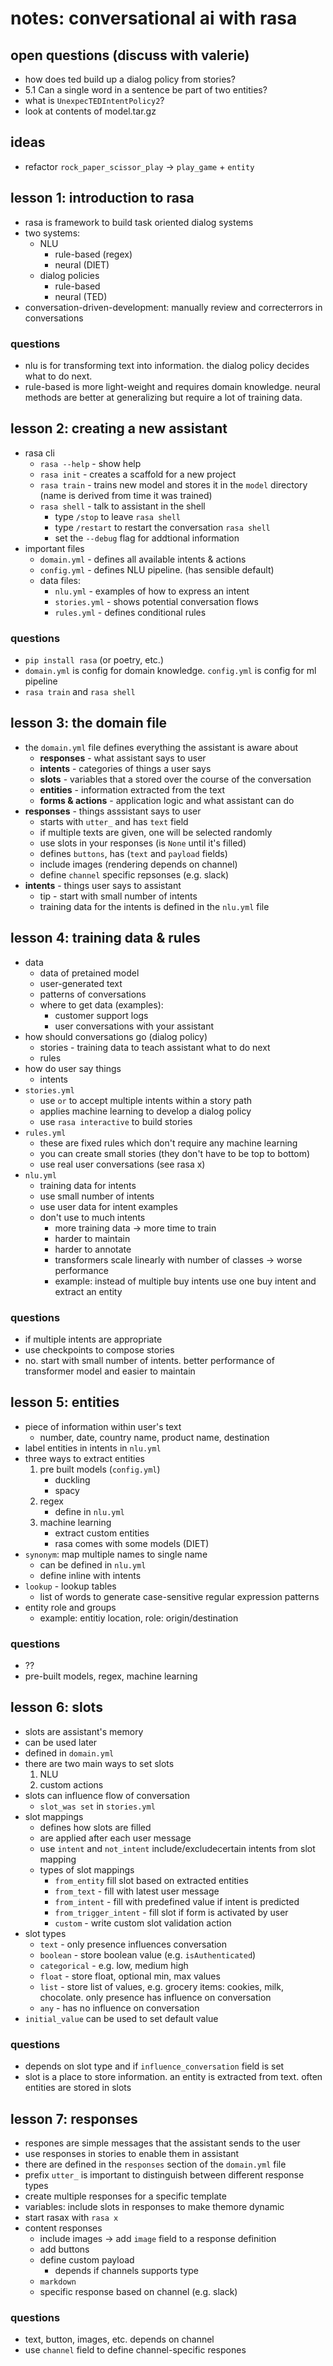 # notes: conversational ai with rasa

## open questions (discuss with valerie)

* how does ted build up a dialog policy from stories?
* 5.1 Can a single word in a sentence be part of two entities?
* what is `UnexpecTEDIntentPolicy2`?
* look at contents of model.tar.gz

## ideas

* refactor `rock_paper_scissor_play` -> `play_game` + `entity`

## lesson 1: introduction to rasa

* rasa is framework to build task oriented dialog systems
* two systems:
    * NLU
        * rule-based (regex)
        * neural (DIET)
    * dialog policies
        * rule-based
        * neural (TED)
* conversation-driven-development: manually review and correcterrors in conversations

### questions

* nlu is for transforming text into information. the dialog policy decides what to do next.
* rule-based is more light-weight and requires domain knowledge. neural methods are better at generalizing but require a lot of training data.

## lesson 2: creating a new assistant

* rasa cli
    * `rasa --help` - show help
    * `rasa init` - creates a scaffold for a new project
    * `rasa train` - trains new model and stores it in the `model` directory (name is derived from time it was trained)
    * `rasa shell` - talk to assistant in the shell
        * type `/stop` to leave `rasa shell`
        * type `/restart` to restart the conversation `rasa shell`
        * set the `--debug` flag for addtional information
* important files
    * `domain.yml` - defines all available intents & actions
    * `config.yml` - defines NLU pipeline. (has sensible default)
    * data files:
        * `nlu.yml` - examples of how to express an intent
        * `stories.yml` - shows potential conversation flows
        * `rules.yml` - defines conditional rules

### questions

* `pip install rasa` (or poetry, etc.)
* `domain.yml` is config for domain knowledge. `config.yml` is config for ml pipeline
* `rasa train` and `rasa shell`

## lesson 3: the domain file

* the `domain.yml` file defines everything the assistant is aware about
    * **responses** - what assistant says to user
    * **intents** - categories of things a user says
    * **slots** - variables that a stored over the course of the conversation
    * **entities** - information extracted from the text
    * **forms & actions** - application logic and what assistant can do
* **responses** - things asssistant says to user
    * starts with `utter_` and has `text` field
    * if multiple texts are given, one will be selected randomly
    * use slots in your responses (is `None` until it's filled)
    * defines `buttons`, has (`text` and `payload` fields)
    * include images (rendering depends on channel)
    * define `channel` specific repsonses (e.g. slack)
* **intents** - things user says to assistant
    * tip - start with small number of intents
    * training data for the intents is defined in the `nlu.yml` file

## lesson 4: training data & rules

* data
    * data of pretained model
    * user-generated text
    * patterns of conversations
    * where to get data (examples):
        * customer support logs
        * user conversations with your assistant
* how should conversations go (dialog policy)
    * stories - training data to teach assistant what to do next
    * rules
* how do user say things
    * intents
* `stories.yml`
    * use `or` to accept multiple intents within a story path
    * applies machine learning to develop a dialog policy
    * use `rasa interactive` to build stories
* `rules.yml` 
    * these are fixed rules which don't require any machine learning
    * you can create small stories (they don't have to be top to bottom)
    * use real user conversations (see rasa x)
* `nlu.yml`
    * training data for intents
    * use small number of intents
    * use user data for intent examples
    * don't use to much intents
        * more training data -> more time to train
        * harder to maintain
        * harder to annotate
        * transformers scale linearly with number of classes -> worse performance
        * example: instead of multiple buy intents use one buy intent and extract an entity

### questions

* if multiple intents are appropriate
* use checkpoints to compose stories
* no. start with small number of intents. better performance of transformer model and easier to maintain

## lesson 5: entities

* piece of information within user's text
    * number, date, country name, product name, destination
* label entities in intents in `nlu.yml`
* three ways to extract entities
    1. pre built models (`config.yml`)
        * duckling 
        * spacy
    2. regex
        * define in `nlu.yml`
    3. machine learning
        * extract custom entities
        * rasa comes with some models (DIET)
* `synonym`: map multiple names to single name
    * can be defined in `nlu.yml`
    * define inline with intents
* `lookup` - lookup tables
    * list of words to generate case-sensitive regular expression patterns
* entity role and groups
    * example: entitiy location, role: origin/destination
     
### questions

* ??
* pre-built models, regex, machine learning

## lesson 6: slots

* slots are assistant's memory
* can be used later
* defined in `domain.yml`
* there are two main ways to set slots
    1. NLU
    2. custom actions
* slots can influence flow of conversation
    * `slot_was set` in `stories.yml`
* slot mappings
    * defines how slots are filled
    * are applied after each user message
    * use `intent` and `not_intent` include/excludecertain intents from slot mapping
    * types of slot mappings
        * `from_entity` fill slot based on extracted entities
        * `from_text` - fill with latest user message
        * `from_intent` - fill with predefined value if intent is predicted
        * `from_trigger_intent` - fill slot if form is activated by user
        * `custom` - write custom slot validation action
* slot types
    * `text` - only presence influences conversation
    * `boolean` -  store boolean value (e.g. `isAuthenticated`)
    * `categorical` - e.g. low, medium high
    * `float` - store float, optional min, max values
    * `list` - store list of values, e.g. grocery items: cookies, milk, chocolate. only presence has influence on conversation
    * `any` - has no influence on conversation
* `initial_value` can be used to set default value

### questions

* depends on slot type and if `influence_conversation` field is set
* slot is a place to store information. an entity is extracted from text. often entities are stored in slots

## lesson 7: responses

* respones are simple messages that the assistant sends to the user
* use responses in stories to enable them in assistant
* there are defined in the `responses` section of the `domain.yml` file 
* prefix `utter_` is important to distinguish between different response types
* create multiple responses for a specific template
* variables: include slots in responses to make themore dynamic
* start rasax with `rasa x`
* content responses
    * include images -> add `image` field to a response definition
    * add buttons
    * define custom payload
        * depends if channels supports type
    * `markdown`
    * specific response based on channel (e.g. slack)

### questions

* text, button, images, etc. depends on channel
* use `channel` field to define channel-specific respones


